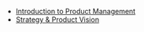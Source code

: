 <!-- docs/_sidebar.md -->
* [Introduction to Product Management](/)
* [Strategy & Product Vision](strategy.md)